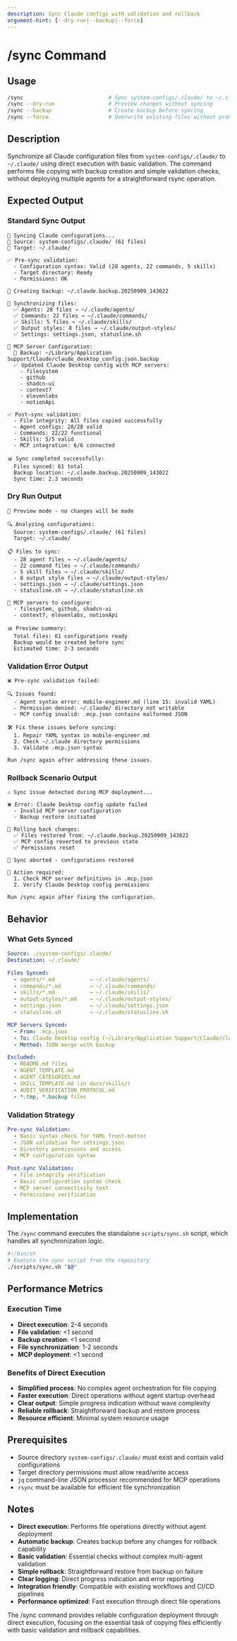 ```yaml
---
description: Sync Claude configs with validation and rollback
argument-hint: [--dry-run|--backup|--force]
---
```


# /sync Command

## Usage

```bash
/sync                           # Sync system-configs/.claude/ to ~/.claude/
/sync --dry-run                 # Preview changes without syncing
/sync --backup                  # Create backup before syncing
/sync --force                   # Overwrite existing files without prompting
```

## Description

Synchronize all Claude configuration files from `system-configs/.claude/` to `~/.claude/` using direct execution
with basic validation. The command performs file copying with backup creation and simple validation checks, without
deploying multiple agents for a straightforward rsync operation.

## Expected Output

### Standard Sync Output

```text
🔄 Syncing Claude configurations...
📁 Source: system-configs/.claude/ (61 files)
📁 Target: ~/.claude/

✅ Pre-sync validation:
  - Configuration syntax: Valid (28 agents, 22 commands, 5 skills)
  - Target directory: Ready
  - Permissions: OK

💾 Creating backup: ~/.claude.backup.20250909_143022

🔄 Synchronizing files:
  ✅ Agents: 28 files → ~/.claude/agents/
  ✅ Commands: 22 files → ~/.claude/commands/
  ✅ Skills: 5 files → ~/.claude/skills/
  ✅ Output styles: 8 files → ~/.claude/output-styles/
  ✅ Settings: settings.json, statusline.sh

📡 MCP Server Configuration:
  💾 Backup: ~/Library/Application Support/Claude/claude_desktop_config.json.backup
  ✅ Updated Claude Desktop config with MCP servers:
    - filesystem
    - github
    - shadcn-ui
    - context7
    - elevenlabs
    - notionApi

✅ Post-sync validation:
  - File integrity: All files copied successfully
  - Agent configs: 28/28 valid
  - Commands: 22/22 functional
  - Skills: 5/5 valid
  - MCP integration: 6/6 connected

📊 Sync completed successfully:
  Files synced: 61 total
  Backup location: ~/.claude.backup.20250909_143022
  Sync time: 2.3 seconds
```

### Dry Run Output

```text
📖 Preview mode - no changes will be made

🔍 Analyzing configurations:
  Source: system-configs/.claude/ (61 files)
  Target: ~/.claude/

📋 Files to sync:
  - 28 agent files → ~/.claude/agents/
  - 22 command files → ~/.claude/commands/
  - 5 skill files → ~/.claude/skills/
  - 8 output style files → ~/.claude/output-styles/
  - settings.json → ~/.claude/settings.json
  - statusline.sh → ~/.claude/statusline.sh

📡 MCP servers to configure:
  - filesystem, github, shadcn-ui
  - context7, elevenlabs, notionApi

📊 Preview summary:
  Total files: 61 configurations ready
  Backup would be created before sync
  Estimated time: 2-3 seconds
```

### Validation Error Output

```text
❌ Pre-sync validation failed:

🔍 Issues found:
  - Agent syntax error: mobile-engineer.md (line 15: invalid YAML)
  - Permission denied: ~/.claude/ directory not writable
  - MCP config invalid: .mcp.json contains malformed JSON

🛠️ Fix these issues before syncing:
  1. Repair YAML syntax in mobile-engineer.md
  2. Check ~/.claude directory permissions
  3. Validate .mcp.json syntax

Run /sync again after addressing these issues.
```

### Rollback Scenario Output

```text
⚠️ Sync issue detected during MCP deployment...

❌ Error: Claude Desktop config update failed
  - Invalid MCP server configuration
  - Backup restore initiated

🔄 Rolling back changes:
  ✅ Files restored from: ~/.claude.backup.20250909_143022
  ✅ MCP config reverted to previous state
  ✅ Permissions reset

🎯 Sync aborted - configurations restored

🔧 Action required:
  1. Check MCP server definitions in .mcp.json
  2. Verify Claude Desktop config permissions

Run /sync again after fixing the configuration.
```

## Behavior

### What Gets Synced

```yaml
Source: ./system-configs/.claude/
Destination: ~/.claude/

Files Synced:
  - agents/*.md           → ~/.claude/agents/
  - commands/*.md         → ~/.claude/commands/
  - skills/*.md           → ~/.claude/skills/
  - output-styles/*.md    → ~/.claude/output-styles/
  - settings.json         → ~/.claude/settings.json
  - statusline.sh         → ~/.claude/statusline.sh

MCP Servers Synced:
  - From: .mcp.json
  - To: Claude Desktop config (~/Library/Application Support/Claude/claude_desktop_config.json)
  - Method: JSON merge with backup

Excluded:
  - README.md files
  - AGENT_TEMPLATE.md
  - AGENT_CATEGORIES.md
  - SKILL_TEMPLATE.md (in docs/skills/)
  - AUDIT_VERIFICATION_PROTOCOL.md
  - *.tmp, *.backup files
```

### Validation Strategy

```yaml
Pre-sync Validation:
  - Basic syntax check for YAML front-matter
  - JSON validation for settings.json
  - Directory permissions and access
  - MCP configuration syntax

Post-sync Validation:
  - File integrity verification
  - Basic configuration syntax check
  - MCP server connectivity test
  - Permissions verification
```

## Implementation

The `/sync` command executes the standalone `scripts/sync.sh` script, which handles all synchronization logic.

```bash
#!/bin/sh
# Execute the sync script from the repository
./scripts/sync.sh "$@"
```

## Performance Metrics

### Execution Time

- **Direct execution**: 2-4 seconds
- **File validation**: <1 second
- **Backup creation**: <1 second
- **File synchronization**: 1-2 seconds
- **MCP deployment**: <1 second

### Benefits of Direct Execution

- **Simplified process**: No complex agent orchestration for file copying
- **Faster execution**: Direct operations without agent startup overhead
- **Clear output**: Simple progress indication without wave complexity
- **Reliable rollback**: Straightforward backup and restore process
- **Resource efficient**: Minimal system resource usage

## Prerequisites

- Source directory `system-configs/.claude/` must exist and contain valid configurations
- Target directory permissions must allow read/write access
- `jq` command-line JSON processor recommended for MCP operations
- `rsync` must be available for efficient file synchronization

## Notes

- **Direct execution**: Performs file operations directly without agent deployment
- **Automatic backup**: Creates backup before any changes for rollback capability
- **Basic validation**: Essential checks without complex multi-agent validation
- **Simple rollback**: Straightforward restore from backup on failure
- **Clear logging**: Direct progress indication and error reporting
- **Integration friendly**: Compatible with existing workflows and CI/CD pipelines
- **Performance optimized**: Fast execution through direct file operations

The /sync command provides reliable configuration deployment through direct execution, focusing on the essential
task of copying files efficiently with basic validation and rollback capabilities.
